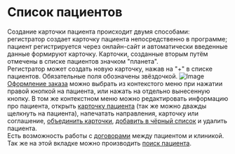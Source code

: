 # Список пациентов

Создание карточки пациента происходит двумя способами: регистратор создает карточку пациента непосредственно в программе; пациент регистрируется через онлайн-сайт и автоматически введенные данные формируют карточку. Карточки, созданные вторым путём отмечены в списке пациентов значком "планета".  
Регистратор может создать новую карточку, нажав на "+" в списке пациентов. Обязательные поля обозначены звёздочкой.
![Image](Image/oformleniepacienta.gif)
<a href="./Order">Оформление заказа</a> можно выбрать из контекстого меню при нажатии правой кнопкой на пациента, или нажать на отдельно вынесенную кнопку.
В том же контекстном меню можно редактировать информацию про пациента, открыть <a href="./PatientCard">карточку пациента</a> (так же можно дважды щелкнуть на пациента), напечатать направления, карточку или соглашение, <a href="./PatientIntegration">объединить карточки</a>,  <a href="./BlackList">добавить в чёрный список</a> и удалить пациента.   
Есть возможность работы с <a href="./contracts">договорами</a> между пациентом и клиникой.     
Так же на этой вкладке можно производить <a href="./PatientSearch">поиск пациента</a>.